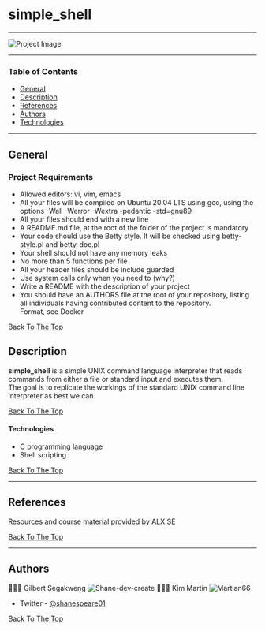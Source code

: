 # simple_shell

---

![Project Image](https://s3.amazonaws.com/intranet-projects-files/holbertonschool-low_level_programming/235/shell.jpeg)


---

### Table of Contents

- [General](#general)
- [Description](#description)
- [References](#references)
- [Authors](#authors)
- [Technologies](#technologies)

---
## General 
### Project Requirements

- Allowed editors: vi, vim, emacs  
- All your files will be compiled on Ubuntu 20.04 LTS using gcc, using the options -Wall -Werror -Wextra -pedantic -std=gnu89  
- All your files should end with a new line  
- A README.md file, at the root of the folder of the project is mandatory  
- Your code should use the Betty style. It will be checked using betty-style.pl and betty-doc.pl  
- Your shell should not have any memory leaks  
- No more than 5 functions per file  
- All your header files should be include guarded  
- Use system calls only when you need to (why?)  
- Write a README with the description of your project  
- You should have an AUTHORS file at the root of your repository, listing all individuals having contributed content to the repository.  
Format, see Docker  

[Back To The Top](#simple_shell)

## Description

<b>simple_shell</b> is a simple UNIX command language interpreter that reads commands from either a file or standard input and executes them.  
The goal is to replicate the workings of the standard UNIX command line interpreter as best we can.  

[Back To The Top](#simple_shell)

#### Technologies

- C programming language  
- Shell scripting

[Back To The Top](#simple_shell)

---
## References
Resources and course material provided by ALX SE

[Back To The Top](#simple_shell)

---

## Authors
👨🏽‍💻 Gilbert Segakweng  ![Shane-dev-create](https://github.com/Shane-dev-create)
👩🏽‍💻 Kim Martin  ![Martian66](https://github.com/Martian66)

- Twitter - [@shanespeare01](https://twitter.com/shanespeare01)


[Back To The Top](#simple_shell)
